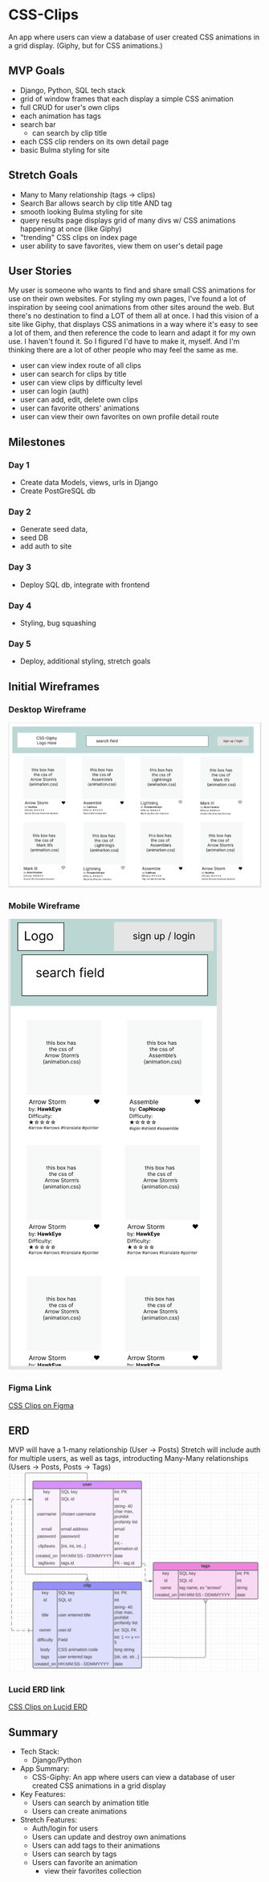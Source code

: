 # CSS-Clips

An app where users can view a database of user created CSS animations in a grid display.
(Giphy, but for CSS animations.)

## MVP Goals
 -   Django, Python, SQL tech stack
 -   grid of window frames that each display a simple CSS animation
 -   full CRUD for user's own clips
 -   each animation has tags
 -   search bar
        -   can search by clip title
 - each CSS clip renders on its own detail page
 - basic Bulma styling for site

## Stretch Goals
- Many to Many relationship (tags -> clips)
- Search Bar allows search by clip title AND tag
- smooth looking Bulma styling for site
- query results page displays grid of many divs w/ CSS animations happening at once (like Giphy)
- "trending" CSS clips on index page
- user ability to save favorites, view them on user's detail page

## User Stories
My user is someone who wants to find and share small CSS animations for use on their own websites. For styling my own pages, I've found a lot of inspiration by seeing cool animations from other sites around the web. But there's no destination to find a LOT of them all at once. I had this vision of a site like Giphy, that displays CSS animations in a way where it's easy to see a lot of them, and then reference the code to learn and adapt it for my own use. I haven't found it. So I figured I'd have to make it, myself. And I'm thinking there are a lot of other people who may feel the same as me.

-   user can view index route of all clips
-   user can search for clips by title
-   user can view clips by difficulty level
-   user can login (auth)
-   user can add, edit, delete own clips
-   user can favorite others' animations
-   user can view their own favorites on own profile detail route

## Milestones
### Day 1
- Create data Models, views, urls in Django
- Create PostGreSQL db
### Day 2
- Generate seed data, 
- seed DB
- add auth to site
### Day 3
- Deploy SQL db, integrate with frontend
### Day 4
- Styling, bug squashing
### Day 5
- Deploy, additional styling, stretch goals

## Initial Wireframes
### Desktop Wireframe
![Desktop Wireframe](assets/planning-images/css-clips-wireframe-desktop.png)
### Mobile Wireframe
![Mobile Wireframe](assets/planning-images/css-clips-wireframe-mobile.png)
### Figma Link
[CSS Clips on Figma](https://www.figma.com/file/g76YgWIyT3rpwRORYhhRxl/CSSclips?node-id=0%3A1&t=CbeFnI6NZkVwaiTI-1 "Figma")

## ERD
MVP will have a 1-many relationship (User -> Posts)
Stretch will include auth for multiple users, as well as tags, introducting Many-Many relationships (Users -> Posts, Posts -> Tags)
![CSS Clips ERD](assets/planning-images/css-clips-erd.png)

### Lucid ERD link
[CSS Clips on Lucid ERD](https://lucid.app/lucidchart/5f8c4e99-2a6d-4141-9767-383d972d3539/edit?viewport_loc=-133%2C181%2C1936%2C1024%2C0_0&invitationId=inv_b147fe33-04b3-4390-87c7-63998297fbd9, "Lucid ERD")

## Summary
-   Tech Stack:
    -   Django/Python
-   App Summary:
    -   CSS-Giphy: An app where users can view a database of user created CSS animations in a grid display
-   Key Features:
    -   Users can search by animation title
    -   Users can create animations
-   Stretch Features:
    -   Auth/login for users
    -   Users can update and destroy own animations
    -   Users can add tags to their animations
    -   Users can search by tags
    -   Users can favorite an animation
        -   view their favorites collection